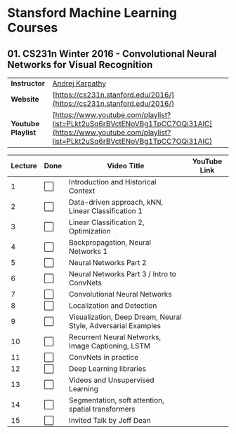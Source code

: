 # Stansford Machine Learning Courses

<!-- 
:white_large_square:
:white_check_mark:
 -->

## 01. CS231n Winter 2016 - Convolutional Neural Networks for Visual Recognition

| | |
|-|-|
| **Instructor**       | [Andrej Karpathy](https://karpathy.ai/)|
| **Website**          | [https://cs231n.stanford.edu/2016/](https://cs231n.stanford.edu/2016/)    |
| **Youtube Playlist** | [https://www.youtube.com/playlist?list=PLkt2uSq6rBVctENoVBg1TpCC7OQi31AlC](https://www.youtube.com/playlist?list=PLkt2uSq6rBVctENoVBg1TpCC7OQi31AlC) |


| Lecture | Done                  | Video Title                                                               | YouTube Link |
|---------|-----------------------|---------------------------------------------------------------------------|--------------|
| 1       | :white_large_square:  | Introduction and Historical Context                                       |              |
| 2       | :white_large_square:  | Data-driven approach, kNN, Linear Classification 1                        |              |
| 3       | :white_large_square:  | Linear Classification 2, Optimization                                     |              |
| 4       | :white_large_square:  | Backpropagation, Neural Networks 1                                         |              |
| 5       | :white_large_square:  | Neural Networks Part 2                                                    |              |
| 6       | :white_large_square:  | Neural Networks Part 3 / Intro to ConvNets                                 |              |
| 7       | :white_large_square:  | Convolutional Neural Networks                                              |              |
| 8       | :white_large_square:  | Localization and Detection                                                 |              |
| 9       | :white_large_square:  | Visualization, Deep Dream, Neural Style, Adversarial Examples              |              |
| 10      | :white_large_square:  | Recurrent Neural Networks, Image Captioning, LSTM                          |              |
| 11      | :white_large_square:  | ConvNets in practice                                                       |              |
| 12      | :white_large_square:  | Deep Learning libraries                                                    |              |
| 13      | :white_large_square:  | Videos and Unsupervised Learning                                           |              |
| 14      | :white_large_square:  | Segmentation, soft attention, spatial transformers                         |              |
| 15      | :white_large_square:  | Invited Talk by Jeff Dean                                                  |              |





